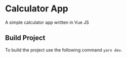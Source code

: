# Calculator App
A simple calculator app written in Vue JS

## Build Project

To build the project use the following command
``
yarn dev
``.